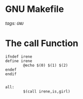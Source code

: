 # GNU Makefile
###### tags: `GNU`

# The call Function
```
ifndef irene
define irene
        @echo $(0) $(1) $(2)
endef
endif


all:
        $(call irene,is,girl)
```
